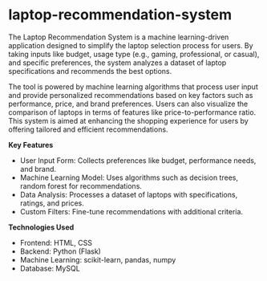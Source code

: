 # laptop-recommendation-system
The Laptop Recommendation System is a machine learning-driven application designed to simplify the laptop selection process for users. By taking inputs like budget, usage type (e.g., gaming, professional, or casual), and specific preferences, the system analyzes a dataset of laptop specifications and recommends the best options.

The tool is powered by machine learning algorithms that process user input and provide personalized recommendations based on key factors such as performance, price, and brand preferences. Users can also visualize the comparison of laptops in terms of features like price-to-performance ratio. This system is aimed at enhancing the shopping experience for users by offering tailored and efficient recommendations.

**Key Features**
- User Input Form: Collects preferences like budget, performance needs, and brand.
- Machine Learning Model: Uses algorithms such as decision trees, random forest for recommendations.
- Data Analysis: Processes a dataset of laptops with specifications, ratings, and prices.
- Custom Filters: Fine-tune recommendations with additional criteria.

**Technologies Used**
- Frontend: HTML, CSS
- Backend: Python (Flask)
- Machine Learning: scikit-learn, pandas, numpy
- Database: MySQL
